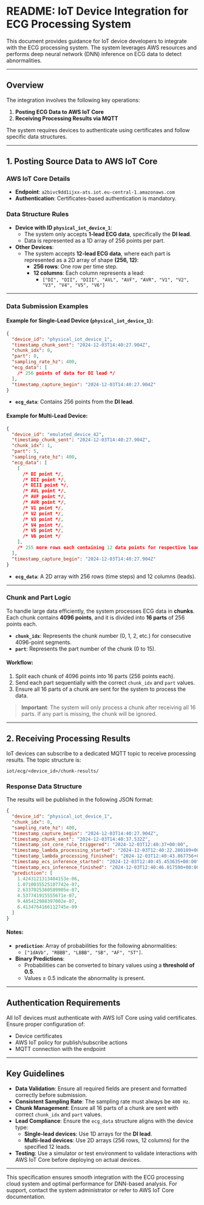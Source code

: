 # README: IoT Device Integration for ECG Processing System

This document provides guidance for IoT device developers to integrate with the ECG processing system. The system leverages AWS resources and performs deep neural network (DNN) inference on ECG data to detect abnormalities.

---

## Overview

The integration involves the following key operations:
1. **Posting ECG Data to AWS IoT Core**
2. **Receiving Processing Results via MQTT**

The system requires devices to authenticate using certificates and follow specific data structures.

---

## 1. Posting Source Data to AWS IoT Core

### AWS IoT Core Details
- **Endpoint**: `a2bivc9dd1ijxx-ats.iot.eu-central-1.amazonaws.com`
- **Authentication**: Certificates-based authentication is mandatory.

### Data Structure Rules
- **Device with ID `physical_iot_device_1`**:
  - The system only accepts **1-lead ECG data**, specifically the **DI lead**.
  - Data is represented as a 1D array of 256 points per part.
- **Other Devices**:
  - The system accepts **12-lead ECG data**, where each part is represented as a 2D array of shape **(256, 12)**:
    - **256 rows**: One row per time step.
    - **12 columns**: Each column represents a lead:
      - `["DI", "DII", "DIII", "AVL", "AVF", "AVR", "V1", "V2", "V3", "V4", "V5", "V6"]`

---

### Data Submission Examples

#### Example for Single-Lead Device (`physical_iot_device_1`):
```json
{
  "device_id": "physical_iot_device_1",
  "timestamp_chunk_sent": "2024-12-03T14:40:27.904Z",
  "chunk_idx": 0,
  "part": 0,
  "sampling_rate_hz": 400,
  "ecg_data": [
    /* 256 points of data for DI lead */
  ],
  "timestamp_capture_begin": "2024-12-03T14:40:27.904Z"
}
```
- **`ecg_data`**: Contains 256 points from the **DI lead**.

#### Example for Multi-Lead Device:
```json
{
  "device_id": "emulated_device_42",
  "timestamp_chunk_sent": "2024-12-03T14:40:27.904Z",
  "chunk_idx": 1,
  "part": 5,
  "sampling_rate_hz": 400,
  "ecg_data": [
    [
      /* DI point */,
      /* DII point */,
      /* DIII point */,
      /* AVL point */,
      /* AVF point */,
      /* AVR point */,
      /* V1 point */,
      /* V2 point */,
      /* V3 point */,
      /* V4 point */,
      /* V5 point */,
      /* V6 point */
    ],
    /* 255 more rows each containing 12 data points for respective leads */
  ],
  "timestamp_capture_begin": "2024-12-03T14:40:27.904Z"
}
```
- **`ecg_data`**: A 2D array with 256 rows (time steps) and 12 columns (leads).

---

### Chunk and Part Logic

To handle large data efficiently, the system processes ECG data in **chunks**. Each chunk contains **4096 points**, and it is divided into **16 parts** of 256 points each.

- **`chunk_idx`**: Represents the chunk number (0, 1, 2, etc.) for consecutive 4096-point segments.
- **`part`**: Represents the part number of the chunk (0 to 15).

#### Workflow:
1. Split each chunk of 4096 points into 16 parts (256 points each).
2. Send each part sequentially with the correct `chunk_idx` and `part` values.
3. Ensure all 16 parts of a chunk are sent for the system to process the data.

> **Important**: The system will only process a chunk after receiving all 16 parts. If any part is missing, the chunk will be ignored.

---

## 2. Receiving Processing Results

IoT devices can subscribe to a dedicated MQTT topic to receive processing results. The topic structure is:

```
iot/ecg/<device_id>/chunk-results/
```

### Response Data Structure
The results will be published in the following JSON format:

```json
{
  "device_id": "physical_iot_device_1",
  "chunk_idx": 0,
  "sampling_rate_hz": 400,
  "timestamp_capture_begin": "2024-12-03T14:40:27.904Z",
  "timestamp_chunk_sent": "2024-12-03T14:40:37.532Z",
  "timestamp_iot_core_rule_triggered": "2024-12-03T12:40:37+00:00",
  "timestamp_lambda_processing_started": "2024-12-03T12:40:22.280189+00:00",
  "timestamp_lambda_processing_finished": "2024-12-03T12:40:43.867756+00:00",
  "timestamp_ecs_inference_started": "2024-12-03T12:40:45.453635+00:00",
  "timestamp_ecs_inference_finished": "2024-12-03T12:40:46.017590+00:00",
  "prediction": [
    1.4243121313484153e-06,
    1.0710035525107742e-07,
    2.6337025360589905e-07,
    4.537741915555671e-07,
    9.485412988397002e-07,
    6.4134764166112745e-09
  ]
}
```

#### Notes:
- **`prediction`**: Array of probabilities for the following abnormalities:
  - `["1dAVb", "RBBB", "LBBB", "SB", "AF", "ST"]`.
- **Binary Predictions**:
  - Probabilities can be converted to binary values using a **threshold of 0.5**.
  - Values ≥ 0.5 indicate the abnormality is present.

---

## Authentication Requirements

All IoT devices must authenticate with AWS IoT Core using valid certificates. Ensure proper configuration of:
- Device certificates
- AWS IoT policy for publish/subscribe actions
- MQTT connection with the endpoint

---

## Key Guidelines

- **Data Validation**: Ensure all required fields are present and formatted correctly before submission.
- **Consistent Sampling Rate**: The sampling rate must always be `400 Hz`.
- **Chunk Management**: Ensure all 16 parts of a chunk are sent with correct `chunk_idx` and `part` values.
- **Lead Compliance**: Ensure the `ecg_data` structure aligns with the device type:
  - **Single-lead devices**: Use 1D arrays for the **DI lead**.
  - **Multi-lead devices**: Use 2D arrays (256 rows, 12 columns) for the specified 12 leads.
- **Testing**: Use a simulator or test environment to validate interactions with AWS IoT Core before deploying on actual devices.

---

This specification ensures smooth integration with the ECG processing cloud system and optimal performance for DNN-based analysis. For support, contact the system administrator or refer to AWS IoT Core documentation.